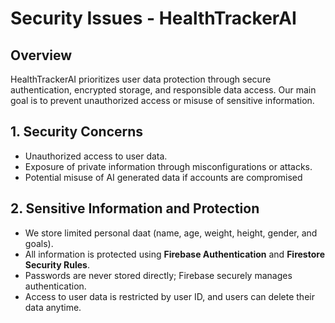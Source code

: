 # Security Issues - HealthTrackerAI

## Overview
HealthTrackerAI prioritizes user data protection through secure authentication, encrypted storage, and responsible data access. Our main goal is to prevent unauthorized access or misuse of sensitive information.

## 1. Security Concerns 
- Unauthorized access to user data.
- Exposure of private information through misconfigurations or attacks.
- Potential misuse of AI generated data if accounts are compromised 

## 2. Sensitive Information and Protection 
- We store limited personal daat (name, age, weight, height, gender, and goals).
- All information is protected using **Firebase Authentication** and **Firestore Security Rules**.
- Passwords are never stored directly; Firebase securely manages authentication.
- Access to user data is restricted by user ID, and users can delete their data anytime. 

